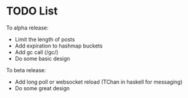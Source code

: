 TODO List
=========

To alpha release:

* Limit the length of posts
* Add expiration to hashmap buckets
* Add gc call (/gc/<passkey in config>)
* Do some basic design

To beta release:

* Add long poll or websocket reload (TChan in haskell for messaging)
* Do some great design
